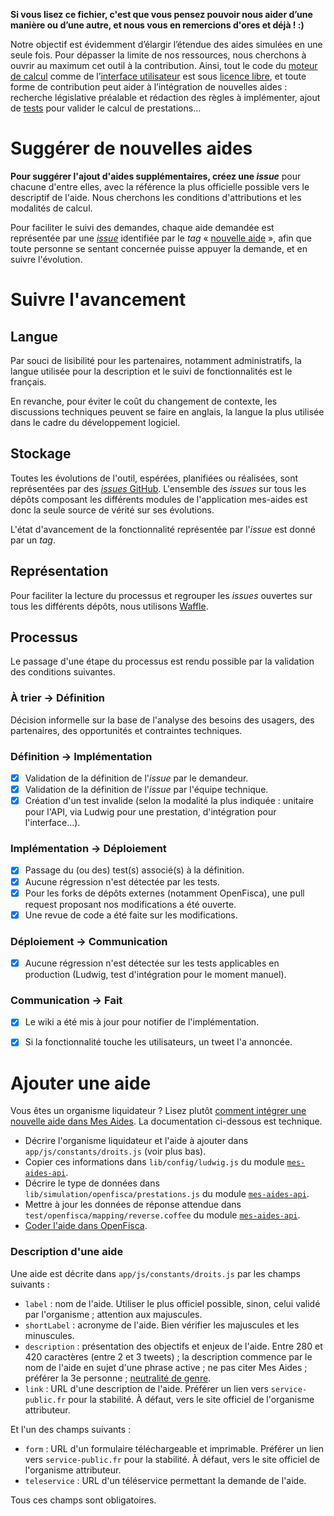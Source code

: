 **Si vous lisez ce fichier, c'est que vous pensez pouvoir nous aider d’une manière ou d’une autre, et nous vous en remercions d'ores et déjà !  :)**

Notre objectif est évidemment d’élargir l’étendue des aides simulées en une seule fois. Pour dépasser la limite de nos ressources, nous cherchons à ouvrir au maximum cet outil à la contribution. Ainsi, tout le code du [moteur de calcul](https://github.com/openfisca/openfisca-france) comme de l’[interface utilisateur](https://github.com/sgmap/mes-aides-ui) est sous [licence libre](http://fr.wikipedia.org/wiki/Logiciel_libre), et toute forme de contribution peut aider à l’intégration de nouvelles aides : recherche législative préalable et rédaction des règles à implémenter, ajout de [tests](https://mes-aides.gouv.fr/tests/) pour valider le calcul de prestations…

Suggérer de nouvelles aides
===========================

**Pour suggérer l'ajout d'aides supplémentaires, créez une _issue_** pour chacune d'entre elles, avec la référence la plus officielle possible vers le descriptif de l'aide. Nous cherchons les conditions d'attributions et les modalités de calcul.

Pour faciliter le suivi des demandes, chaque aide demandée est représentée par une [_issue_](https://github.com/sgmap/mes-aides-ui/labels/nouvelle%20aide) identifiée par le _tag_ « [nouvelle aide](https://github.com/sgmap/mes-aides-ui/labels/nouvelle%20aide) »,  afin que toute personne se sentant concernée puisse appuyer la demande, et en suivre l'évolution.


Suivre l'avancement
===================

Langue
------

Par souci de lisibilité pour les partenaires, notamment administratifs, la langue utilisée pour la description et le suivi de fonctionnalités est le français.

En revanche, pour éviter le coût du changement de contexte, les discussions techniques peuvent se faire en anglais, la langue la plus utilisée dans le cadre du développement logiciel.


Stockage
--------

Toutes les évolutions de l'outil, espérées, planifiées ou réalisées, sont représentées par des [_issues_ GitHub](https://help.github.com/articles/about-issues/). L'ensemble des _issues_ sur tous les dépôts composant les différents modules de l'application mes-aides est donc la seule source de vérité sur ses évolutions.

L'état d'avancement de la fonctionnalité représentée par l'_issue_ est donné par un _tag_.


Représentation
--------------

Pour faciliter la lecture du processus et regrouper les _issues_ ouvertes sur tous les différents dépôts, nous utilisons [Waffle](https://waffle.io/sgmap/mes-aides-api).


Processus
---------

Le passage d'une étape du processus est rendu possible par la validation des conditions suivantes.

### À trier → Définition

Décision informelle sur la base de l'analyse des besoins des usagers, des partenaires, des opportunités et contraintes techniques.

### Définition → Implémentation

- [x] Validation de la définition de l'_issue_ par le demandeur.
- [x] Validation de la définition de l'_issue_ par l'équipe technique.
- [x] Création d'un test invalide (selon la modalité la plus indiquée : unitaire pour l'API, via Ludwig pour une prestation, d'intégration pour l'interface…).

### Implémentation → Déploiement

- [x] Passage du (ou des) test(s) associé(s) à la définition.
- [x] Aucune régression n'est détectée par les tests.
- [x] Pour les forks de dépôts externes (notamment OpenFisca), une pull request proposant nos modifications a été ouverte.
- [x] Une revue de code a été faite sur les modifications.

### Déploiement → Communication

- [x] Aucune régression n'est détectée sur les tests applicables en production (Ludwig, test d'intégration pour le moment manuel).

### Communication → Fait

- [x] Le wiki a été mis à jour pour notifier de l'implémentation.
- [x] Si la fonctionnalité touche les utilisateurs, un tweet l'a annoncée.


Ajouter une aide
================

Vous êtes un organisme liquidateur ? Lisez plutôt [comment intégrer une nouvelle aide dans Mes Aides](https://github.com/sgmap/mes-aides-ui/wiki/Integrer-une-nouvelle-aide-dans-mes-aides). La documentation ci-dessous est technique.

- Décrire l'organisme liquidateur et l'aide à ajouter dans `app/js/constants/droits.js` (voir plus bas).
- Copier ces informations dans `lib/config/ludwig.js` du module [`mes-aides-api`](https://github.com/sgmap/mes-aides-api).
- Décrire le type de données dans `lib/simulation/openfisca/prestations.js` du module [`mes-aides-api`](https://github.com/sgmap/mes-aides-api).
- Mettre à jour les données de réponse attendue dans `test/openfisca/mapping/reverse.coffee` du module [`mes-aides-api`](https://github.com/sgmap/mes-aides-api).
- [Coder l'aide dans OpenFisca](https://github.com/sgmap/mes-aides-ui/wiki/Ajouter-une-aide-locale-dans-OpenFisca).


### Description d'une aide

Une aide est décrite dans `app/js/constants/droits.js` par les champs suivants :

- `label` : nom de l'aide. Utiliser le plus officiel possible, sinon, celui validé par l'organisme ; attention aux majuscules.
- `shortLabel` : acronyme de l'aide. Bien vérifier les majuscules et les minuscules.
- `description` : présentation des objectifs et enjeux de l'aide. Entre 280 et 420 caractères (entre 2 et 3 tweets) ; la description commence par le nom de l'aide en sujet d'une phrase active ; ne pas citer Mes Aides ; préférer la 3e personne ; [neutralité de genre](https://github.com/sgmap/beta.gouv.fr/wiki/Publier#syntaxe).
- `link` : URL d'une description de l'aide. Préférer un lien vers `service-public.fr` pour la stabilité. À défaut, vers le site officiel de l'organisme attributeur.

Et l'un des champs suivants :

- `form` : URL d'un formulaire téléchargeable et imprimable. Préférer un lien vers `service-public.fr` pour la stabilité. À défaut, vers le site officiel de l'organisme attributeur.
- `teleservice` : URL d'un téléservice permettant la demande de l'aide.

Tous ces champs sont obligatoires.
